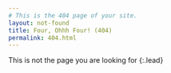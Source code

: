 ```yaml
---
# This is the 404 page of your site.
layout: not-found
title: Four, Ohhh Four! (404)
permalink: 404.html
---
```


This is not the page you are looking for 
{:.lead}
